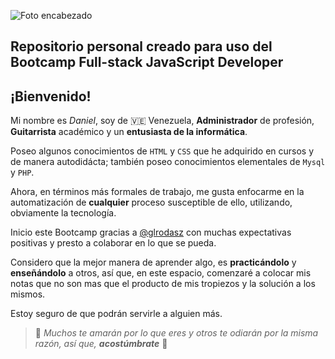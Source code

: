 ![Foto encabezado](https://explore.cscc.edu/images/programs/full/CSCI.GAMEDV.AAS.jpg)

## Repositorio personal creado para uso del Bootcamp Full-stack JavaScript Developer

## ¡Bienvenido!
Mi nombre es _Daniel_, soy de 🇻🇪 Venezuela, **Administrador** de profesión, **Guitarrista** académico y un **entusiasta de la informática**.

Poseo algunos conocimientos de `HTML` y `CSS` que he adquirido en cursos y de manera autodidácta; también poseo conocimientos elementales de `Mysql` y `PHP`.

Ahora, en términos más formales de trabajo, me gusta enfocarme en la automatización de **cualquier** proceso susceptible de ello, utilizando, obviamente la tecnología.

Inicio este Bootcamp gracias a [@glrodasz](https://github.com/glrodasz) con muchas expectativas positivas y presto a colaborar en lo que se pueda. 

Considero que la mejor manera de aprender algo, es **practicándolo** y **enseñándolo** a otros, así que, en este espacio, comenzaré a colocar mis notas que no son mas que  el producto de mis tropiezos y la solución a los mismos.

Estoy seguro de que podrán servirle a alguien más.



> 📍 _Muchos te amarán por lo que eres y otros te odiarán por la misma razón, así que, **acostúmbrate**_ 📍
